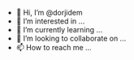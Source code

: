 - 👋 Hi, I’m @dorjidem
- 👀 I’m interested in ...
- 🌱 I’m currently learning ...
- 💞️ I’m looking to collaborate on ...
- 📫 How to reach me ...

<!---
dorjidem/dorjidem is a ✨ special ✨ repository because its `README.md` (this file) appears on your GitHub profile.
You can click the Preview link to take a look at your changes.
--->
